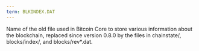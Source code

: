 ```yaml
---
term: BLKINDEX.DAT
---
```


Name of the old file used in Bitcoin Core to store various information about the blockchain, replaced since version 0.8.0 by the files in chainstate/, blocks/index/, and blocks/rev*.dat.